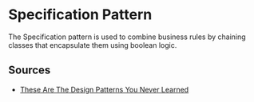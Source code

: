 # Specification Pattern

The Specification pattern is used to combine business rules by chaining classes that encapsulate them using boolean logic. 

## Sources

- [These Are The Design Patterns You Never Learned](https://www.youtube.com/watch?v=P5H9t2EpEg4)